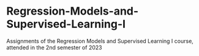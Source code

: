 # Regression-Models-and-Supervised-Learning-I
Assignments of the Regression Models and Supervised Learning I course, attended in the 2nd semester of 2023
